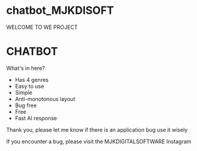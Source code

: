 # chatbot_MJKDISOFT

WELCOME TO WE PROJECT

# CHATBOT

What's in here?

- Has 4 genres
- Easy to use
- Simple
- Anti-monotonous layout
- Bug free
- Free
- Fast AI response

Thank you, please let me know if there is an application bug
use it wisely

If you encounter a bug, please visit the MJKDIGITALSOFTWARE Instagram
